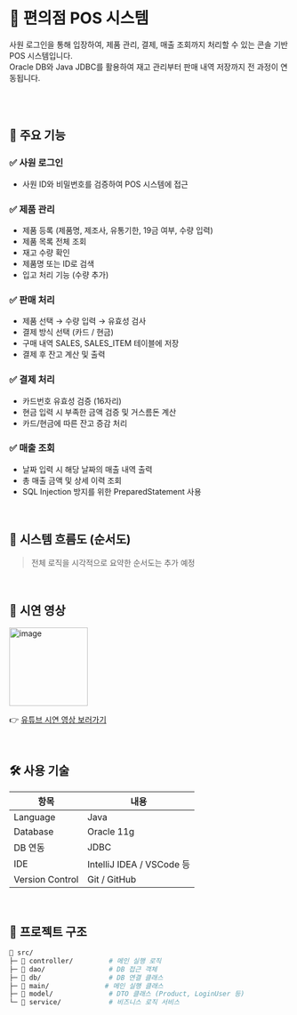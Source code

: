 # 🏪 편의점 POS 시스템

사원 로그인을 통해 입장하여, 제품 관리, 결제, 매출 조회까지 처리할 수 있는 콘솔 기반 POS 시스템입니다.  
Oracle DB와 Java JDBC를 활용하여 재고 관리부터 판매 내역 저장까지 전 과정이 연동됩니다.

<br/>
<br/>

## 📌 주요 기능

### ✅ 사원 로그인
- 사원 ID와 비밀번호를 검증하여 POS 시스템에 접근

### ✅ 제품 관리
- 제품 등록 (제품명, 제조사, 유통기한, 19금 여부, 수량 입력)
- 제품 목록 전체 조회
- 재고 수량 확인
- 제품명 또는 ID로 검색
- 입고 처리 기능 (수량 추가)

### ✅ 판매 처리
- 제품 선택 → 수량 입력 → 유효성 검사
- 결제 방식 선택 (카드 / 현금)
- 구매 내역 SALES, SALES_ITEM 테이블에 저장
- 결제 후 잔고 계산 및 출력

### ✅ 결제 처리
- 카드번호 유효성 검증 (16자리)
- 현금 입력 시 부족한 금액 검증 및 거스름돈 계산
- 카드/현금에 따른 잔고 증감 처리

### ✅ 매출 조회
- 날짜 입력 시 해당 날짜의 매출 내역 출력
- 총 매출 금액 및 상세 이력 조회
- SQL Injection 방지를 위한 PreparedStatement 사용

<br/>

## 🧠 시스템 흐름도 (순서도)

> 전체 로직을 시각적으로 요약한 순서도는 추가 예정

<br/>

## 🎥 시연 영상
<img width="141" height="141" alt="image" src="https://github.com/user-attachments/assets/5ca86d6c-57b5-4119-9c1c-8e1d57fb6ede" />

👉 [유튜브 시연 영상 보러가기](https://youtu.be/6yR4x5Z8FTA?si=SfxV2d8ZBIs-gXYl)  

<br/>

## 🛠 사용 기술

| 항목         | 내용                         |
|--------------|------------------------------|
| Language     | Java                         |
| Database     | Oracle 11g                   |
| DB 연동       | JDBC                         |
| IDE          | IntelliJ IDEA / VSCode 등    |
| Version Control | Git / GitHub              |

<br/>

## 📂 프로젝트 구조

```bash
📁 src/
├─ 📁 controller/         # 메인 실행 로직
├─ 📁 dao/                # DB 접근 객체
├─ 📁 db/                 # DB 연결 클래스
├─ 📁 main/              # 메인 실행 클래스
├─ 📁 model/              # DTO 클래스 (Product, LoginUser 등)
└─ 📁 service/            # 비즈니스 로직 서비스
